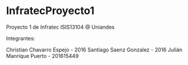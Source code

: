 # InfratecProyecto1
Proyecto 1 de Infratec ISIS13104 @ Uniandes

Integrantes:

Christian Chavarro Espejo - 2016
Santiago Saenz Gonzalez - 2016
Julián Manrique Puerto - 201615449
